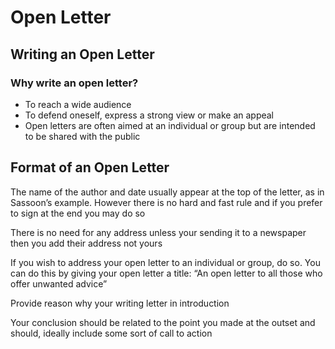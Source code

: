 # Open Letter

## Writing an Open Letter

### Why write an open letter?

- To reach a wide audience
- To defend oneself, express a strong view or make an appeal
- Open letters are often aimed at an individual or group but are intended to be shared with the public

## Format of an Open Letter

The name of the author and date usually appear at the top of the letter, as in Sassoon’s example. However there is no hard and fast rule and if you prefer to sign at the end you may do so

There is no need for any address unless your sending it to a newspaper then you add their address not yours

If you wish to address your open letter to an individual or group, do so. You can do this by giving your open letter a title: “An open letter to all those who offer unwanted advice”

Provide reason why your writing letter in introduction

Your conclusion should be related to the point you made at the outset and should, ideally include some sort of call to action